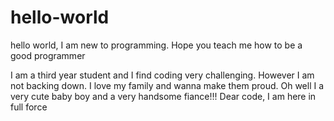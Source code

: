 # hello-world
hello world, I am new to programming. Hope you teach me how to be a good programmer

I am a third year student and I find coding very challenging. However I am not backing down. 
I love my family and wanna make them proud.
Oh well I a very cute baby boy and a very handsome fiance!!!
Dear code, I am here in full force
